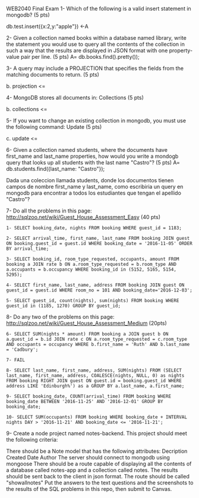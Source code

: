 WEB2040 Final Exam
1- Which of the following is a valid insert statement in mongodb? (5 pts)

db.test.insert({x:2,y:"apple"}) <-A

<!-- db.test.push({x:2,y:"apple"})
db.test.insert({"x":2} {"y":"apple"})
db.test.insert({"x":2}, {"y":"apple"}) -->

2- Given a collection named books within a database named library, write the statement you would use to query all the contents of the collection in such a way that the results are displayed in JSON format with one property-value pair per line. (5 pts)
A= db.books.find().pretty());

<!-- Dada una coleccion llamada books dentro de una base de datos llamada library, escriba el comando que usted utilizaria para extraer todos los contenidos de la coleccion de tal manera que los resultados salgan en formato JSON con una propiedad por linea (resultados impresos de forma bonita). -->

3- A query may include a PROJECTION that specifies the fields from the matching documents to return. (5 pts)
<!-- a. selection -->
b. projection <=
<!-- c. union
d. None of the mentioned -->

4- MongoDB stores all documents in: Collections (5 pts)
<!-- a. tables -->
b. collections <=
<!-- c. rows
d. All of the mentioned -->

5- If you want to change an existing collection in mongodb, you must use the following command: Update (5 pts)
<!-- a. insert -->
<!-- b. delete then insert -->
c. update <=
<!-- d. None of the above -->

6- Given a collection named students, where the documents have first_name and last_name properties, how would you write a mondogb query that looks up all students with the last name "Castro"? (5 pts)
A= db.students.find({last_name: "Castro"});

Dada una coleccion llamada students, donde los documentos tienen campos de nombre first_name y last_name, como escribiria un query en mongodb para encontrar a todos los estudiantes que tengan el apellido "Castro"?

7- Do all the problems in this page: http://sqlzoo.net/wiki/Guest_House_Assessment_Easy (40 pts)

    1- SELECT booking_date, nights FROM booking WHERE guest_id = 1183;

    2- SELECT arrival_time, first_name, last_name FROM booking JOIN guest ON booking.guest_id = guest.id WHERE booking_date = '2016-11-05' ORDER BY arrival_time;

    3- SELECT booking_id, room_type_requested, occupants, amount FROM booking a JOIN rate b ON a.room_type_requested = b.room_type AND a.occupants = b.occupancy WHERE booking_id in (5152, 5165, 5154, 5295);

    4- SELECT first_name, last_name, address FROM booking JOIN guest ON guest_id = guest.id WHERE room_no = 101 AND booking_date='2016-12-03';

    5- SELECT guest_id, count(nights), sum(nights) FROM booking WHERE guest_id in (1185, 1270) GROUP BY guest_id;


8- Do any two of the problems on this page: http://sqlzoo.net/wiki/Guest_House_Assessment_Medium (20pts)

    6- SELECT SUM(nights * amount) FROM booking a JOIN guest b ON a.guest_id = b.id JOIN rate c ON a.room_type_requested = c.room_type AND occupants = occupancy WHERE b.first_name = 'Ruth' AND b.last_name = 'Cadbury';

    7- FAIL

    8- SELECT last_name, first_name, address, SUM(nights) FROM (SELECT last_name, first_name, address, COALESCE(nights, NULL, 0) as nights FROM booking RIGHT JOIN guest ON guest.id = booking.guest_id WHERE address LIKE 'Edinburgh%') as a GROUP BY a.last_name, a.first_name;

    9- SELECT booking_date, COUNT(arrival_time) FROM booking WHERE booking_date BETWEEN '2016-11-25' AND '2016-12-01' GROUP BY booking_date;

    10- SELECT SUM(occupants) FROM booking WHERE booking_date + INTERVAL nights DAY > '2016-11-21' AND booking_date <= '2016-11-21';


9- Create a node project named notes-backend. This project should meet the following criteria:

There should be a Note model that has the following attributes:
Decription
Created Date
Author
The server should connect to mongodb using mongoose
There should be a route capable of displaying all the contents of a database called notes-app and a collection called notes. The results should be sent back to the client in json format. The route should be called "showallnotes"
Put the answers to the text questions and the screenshots to the results of the SQL problems in this repo, then submit to Canvas.